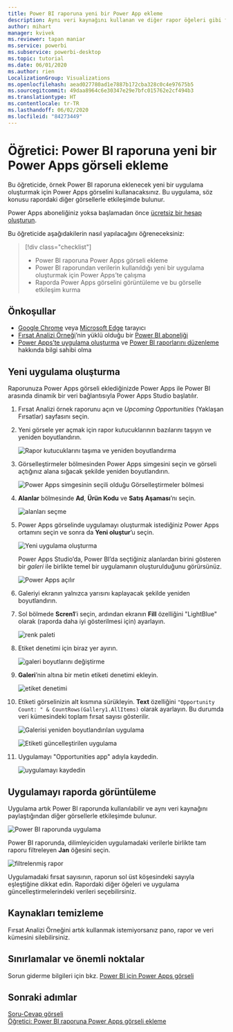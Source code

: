 ```yaml
---
title: Power BI raporuna yeni bir Power App ekleme
description: Aynı veri kaynağını kullanan ve diğer rapor öğeleri gibi filtrelenebilen bir uygulamayı ekleme
author: mihart
manager: kvivek
ms.reviewer: tapan maniar
ms.service: powerbi
ms.subservice: powerbi-desktop
ms.topic: tutorial
ms.date: 06/01/2020
ms.author: rien
LocalizationGroup: Visualizations
ms.openlocfilehash: aead027780ad1e7887b172cba328c0c4e97675b5
ms.sourcegitcommit: 49daa8964c6e30347e29e7bfc015762e2cf494b3
ms.translationtype: HT
ms.contentlocale: tr-TR
ms.lasthandoff: 06/02/2020
ms.locfileid: "84273449"
---
```

# <a name="tutorial-embed-a-power-apps-visual-in-a-power-bi-report"></a>Öğretici: Power BI raporuna yeni bir Power Apps görseli ekleme

Bu öğreticide, örnek Power BI raporuna eklenecek yeni bir uygulama oluşturmak için Power Apps görselini kullanacaksınız. Bu uygulama, söz konusu rapordaki diğer görsellerle etkileşimde bulunur.

Power Apps aboneliğiniz yoksa başlamadan önce [ücretsiz bir hesap oluşturun](https://web.powerapps.com/signup?redirect=marketing&email=).

Bu öğreticide aşağıdakilerin nasıl yapılacağını öğreneceksiniz:
> [!div class="checklist"]
> * Power BI raporuna Power Apps görseli ekleme
> * Power BI raporundan verilerin kullanıldığı yeni bir uygulama oluşturmak için Power Apps’te çalışma
> * Raporda Power Apps görselini görüntüleme ve bu görselle etkileşim kurma

## <a name="prerequisites"></a>Önkoşullar

* [Google Chrome](https://www.google.com/chrome/browser/) veya [Microsoft Edge](https://www.microsoft.com/windows/microsoft-edge) tarayıcı
* [Fırsat Analizi Örneği](https://docs.microsoft.com/power-bi/sample-opportunity-analysis#get-the-content-pack-for-this-sample)’nin yüklü olduğu bir [Power BI aboneliği](https://docs.microsoft.com/power-bi/service-self-service-signup-for-power-bi)
* [Power Apps’te uygulama oluşturma](https://docs.microsoft.com/powerapps/maker/canvas-apps/data-platform-create-app-scratch) ve [Power BI raporlarını düzenleme](https://docs.microsoft.com/power-bi/service-the-report-editor-take-a-tour) hakkında bilgi sahibi olma



## <a name="create-a-new-app"></a>Yeni uygulama oluşturma
Raporunuza Power Apps görseli eklediğinizde Power Apps ile Power BI arasında dinamik bir veri bağlantısıyla Power Apps Studio başlatılır.

1. Fırsat Analizi örnek raporunu açın ve *Upcoming Opportunities* (Yaklaşan Fırsatlar) sayfasını seçin. 


2. Yeni görsele yer açmak için rapor kutucuklarının bazılarını taşıyın ve yeniden boyutlandırın.

    ![Rapor kutucuklarını taşıma ve yeniden boyutlandırma](media/power-bi-visualization-powerapp/power-bi-report-page.jpg)

2. Görselleştirmeler bölmesinden Power Apps simgesini seçin ve görseli açtığınız alana sığacak şekilde yeniden boyutlandırın.

    ![Power Apps simgesinin seçili olduğu Görselleştirmeler bölmesi](media/power-bi-visualization-powerapp/power-bi-powerapps-icon.jpg)

3. **Alanlar** bölmesinde **Ad**, **Ürün Kodu** ve **Satış Aşaması**’nı seçin. 

    ![alanları seçme](media/power-bi-visualization-powerapp/power-bi-fields.png)

4. Power Apps görselinde uygulamayı oluşturmak istediğiniz Power Apps ortamını seçin ve sonra da **Yeni oluştur**’u seçin.

    ![Yeni uygulama oluşturma](media/power-bi-visualization-powerapp/power-bi-create-new-powerapp.png)

    Power Apps Studio’da, Power BI’da seçtiğiniz alanlardan birini gösteren bir *galeri* ile birlikte temel bir uygulamanın oluşturulduğunu görürsünüz.

    ![Power Apps açılır](media/power-bi-visualization-powerapp/power-bi-power-app.png)

5.  Galeriyi ekranın yalnızca yarısını kaplayacak şekilde yeniden boyutlandırın. 

6. Sol bölmede **Scren1**’i seçin, ardından ekranın **Fill** özelliğini "LightBlue" olarak (raporda daha iyi gösterilmesi için) ayarlayın.

    ![renk paleti](media/power-bi-visualization-powerapp/power-bi-powerapps-fill.png)

6. Etiket denetimi için biraz yer ayırın. 

    ![galeri boyutlarını değiştirme](media/power-bi-visualization-powerapp/power-bi-powerapps-gallery.png)


8. **Galeri**’nin altına bir metin etiketi denetimi ekleyin.

   ![etiket denetimi](media/power-bi-visualization-powerapp/power-bi-label.png)

7. Etiketi görselinizin alt kısmına sürükleyin. **Text** özelliğini `"Opportunity Count: " & CountRows(Gallery1.AllItems)` olarak ayarlayın. Bu durumda veri kümesindeki toplam fırsat sayısı gösterilir.

    ![Galerisi yeniden boyutlandırılan uygulama](media/power-bi-visualization-powerapp/power-bi-power-app-label.png)

    ![Etiketi güncelleştirilen uygulama](media/power-bi-visualization-powerapp/power-bi-label-live.png)

7. Uygulamayı "Opportunities app" adıyla kaydedin. 

    ![uygulamayı kaydedin](media/power-bi-visualization-powerapp/power-bi-save-powerapp.png)


## <a name="view-the-app-in-the-report"></a>Uygulamayı raporda görüntüleme
Uygulama artık Power BI raporunda kullanılabilir ve aynı veri kaynağını paylaştığından diğer görsellerle etkileşimde bulunur.

![Power BI raporunda uygulama](media/power-bi-visualization-powerapp/power-bi-powerapps-visual.png)

Power BI raporunda, dilimleyiciden uygulamadaki verilerle birlikte tam raporu filtreleyen **Jan** öğesini seçin.

![filtrelenmiş rapor](media/power-bi-visualization-powerapp/power-bi-last.png)

Uygulamadaki fırsat sayısının, raporun sol üst köşesindeki sayıyla eşleştiğine dikkat edin. Rapordaki diğer öğeleri ve uygulama güncelleştirmelerindeki verileri seçebilirsiniz.


## <a name="clean-up-resources"></a>Kaynakları temizleme
Fırsat Analizi Örneğini artık kullanmak istemiyorsanız pano, rapor ve veri kümesini silebilirsiniz.

## <a name="limitations-and-considerations"></a>Sınırlamalar ve önemli noktalar
Sorun giderme bilgileri için bkz. [Power BI için Power Apps görseli](https://docs.microsoft.com/powerapps/maker/canvas-apps/powerapps-custom-visualbranch=pr-en-us-2943#limitations-of-the-power-apps-visual)

## <a name="next-steps"></a>Sonraki adımlar
[Soru-Cevap görseli](power-bi-visualization-types-for-reports-and-q-and-a.md)    
[Öğretici: Power BI raporuna Power Apps görseli ekleme](https://docs.microsoft.com/powerapps/maker/canvas-apps/powerapps-custom-visual)    
